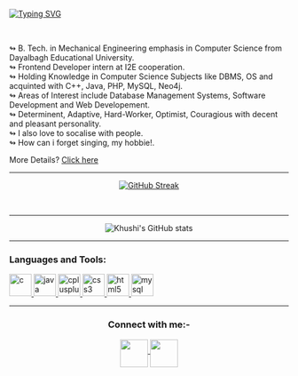 
<!---
khushi-2002/khushi-2002 is a ✨ special ✨ repository because its `README.md` (this file) appears on your GitHub profile.
You can click the Preview link to take a look at your changes.
--->


[![Typing SVG](https://readme-typing-svg.herokuapp.com?size=40&color=31B12D&center=true&vCenter=true&multiline=true&width=700&height=150&lines=Hii!+%F0%9F%98%8A+I+am+Khushi+Agarwal%2C;+Programmer+and+Developer)](https://git.io/typing-svg)

<br>

&#8620; B. Tech. in Mechanical Engineering emphasis in Computer Science from Dayalbagh Educational University. <br>
&#8620; Frontend Developer intern at I2E cooperation. <br>
&#8620; Holding Knowledge in Computer Science Subjects like  DBMS, OS and acquinted with C++, Java, PHP, MySQL, Neo4j. <br>
&#8620; Areas of Interest include Database Management Systems, Software Development and Web Developement. <br>
&#8620; Determinent, Adaptive, Hard-Worker, Optimist, Couragious with decent and pleasant personality. <br>
&#8620; I also love to socalise with people. <br>
&#8620; How can i forget singing, my hobbie!. <br>
<p>More Details? <a href="https://khushi-2002.github.io/Web-development-Practice/Portfolio/">Click here</a></p>


 
<hr>

<div align="center">
  
[![GitHub Streak](https://github-readme-streak-stats.herokuapp.com?user=khushi-2002&theme=bear)](https://git.io/streak-stats)
  
 <br>
  
  <hr>
  
 ![Khushi's GitHub stats](https://github-readme-stats.vercel.app/api?username=khushi-2002&show_icons=true&theme=tokyonight)

</div>

</div>

<hr>

<h3 align="left">Languages and Tools:</h3>
<p align="left"> 
<a href="https://www.cprogramming.com/" target="_blank"> 
<img src="https://cdn.jsdelivr.net/gh/devicons/devicon/icons/c/c-original.svg" alt="c" width="40" height="40"/> 
</a> 
<a href="https://www.java.com" target="_blank"> 
<img src="https://cdn.jsdelivr.net/gh/devicons/devicon/icons/java/java-original.svg" alt="java" width="40" height="40"/> 
</a>
<a href="https://www.w3schools.com/cpp/" target="_blank">
<img src="https://cdn.jsdelivr.net/gh/devicons/devicon/icons/cplusplus/cplusplus-original.svg" alt="cplusplus" width="40" height="40"/> 
</a>
<a href="https://www.w3schools.com/css/" target="_blank"> 
<img src="https://cdn.jsdelivr.net/gh/devicons/devicon/icons/css3/css3-original-wordmark.svg" alt="css3" width="40" height="40"/> 
</a>
<a href="https://www.w3.org/html/" target="_blank"> 
<img src="https://cdn.jsdelivr.net/gh/devicons/devicon/icons/html5/html5-original-wordmark.svg" alt="html5" width="40" height="40"/> 
</a>
<a href="https://www.mysql.com/" target="_blank"> 
<img src="https://cdn.jsdelivr.net/gh/devicons/devicon/icons/mysql/mysql-original-wordmark.svg" alt="mysql" width="40" height="40"/> 
</a>
</p>


<hr>
<div align="center">

### Connect with me:-
<a href="https://twitter.com/khushi___agg" target="_blank" rel="noopener noreferrer">
  <img align="middle" width="50px" src="https://th.bing.com/th/id/OIP.WlVEYN86Ndj4KZiGf4zvCAHaHa?pid=ImgDet&rs=1" >
</a>

<a href="https://www.linkedin.com/in/khushi-agarwal-ab1609202" target="_blank" rel="noopener noreferrer">
  <img align="middle" width="50px" src="https://upload.wikimedia.org/wikipedia/commons/thumb/c/c9/Linkedin.svg/1200px-Linkedin.svg.png">
</a>


<br>
</div>

<br>
 

